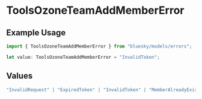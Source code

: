 # ToolsOzoneTeamAddMemberError

## Example Usage

```typescript
import { ToolsOzoneTeamAddMemberError } from "bluesky/models/errors";

let value: ToolsOzoneTeamAddMemberError = "InvalidToken";
```

## Values

```typescript
"InvalidRequest" | "ExpiredToken" | "InvalidToken" | "MemberAlreadyExists"
```